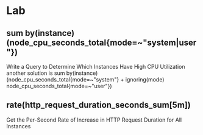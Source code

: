 # Lab

## sum by(instance) (node_cpu_seconds_total{mode=~"system|user"})
Write a Query to Determine Which Instances Have High CPU Utilization
another solution is
sum by(instance) (node_cpu_seconds_total{mode=~"system"} + ignoring(mode) node_cpu_seconds_total{mode=~"user"})

## rate(http_request_duration_seconds_sum[5m])
Get the Per-Second Rate of Increase in HTTP Request Duration for All Instances